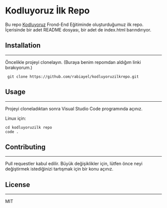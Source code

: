 # Kodluyoruz İlk Repo

Bu repo [Kodluyoruz](https://www.kodluyoruz.org/) Frond-End Eğitiminde oluşturduğumuz ilk repo. İçerisinde bir adet README dosyası, bir adet de index.html barındırıyor.

## Installation
---
Öncelikle projeyi clonelayın. (Buraya benim repomdan aldığım linki bırakıyorum.)

` git clone https://github.com/rabiayel/kodluyoruzilkrepo.git`

## Usage 
---
Projeyi cloneladıktan sonra Visual Studio Code programında açınız.

Linux için:
```
cd kodluyoruzilk repo
code .
```

## Contributing
---
Pull requestler kabul edilir. Büyük değişiklikler için, lütfen önce neyi değiştirmek istediğinizi tartışmak için bir konu açınız.

## License
---
MIT

